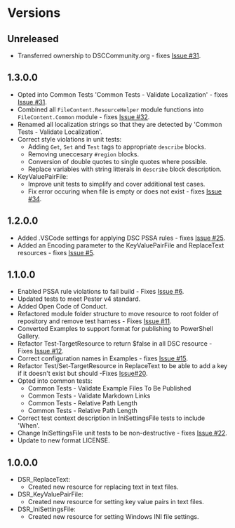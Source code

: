# Versions

## Unreleased

- Transferred ownership to DSCCommunity.org -
  fixes [Issue #31](https://github.com/dsccommunity/FileContentDsc/issues/39).

## 1.3.0.0

- Opted into Common Tests 'Common Tests - Validate Localization' -
  fixes [Issue #31](https://github.com/PlagueHO/FileContentDsc/issues/32).
- Combined all `FileContent.ResourceHelper` module functions into
  `FileContent.Common` module - fixes [Issue #32](https://github.com/PlagueHO/FileContentDsc/issues/32).
- Renamed all localization strings so that they are detected by
  'Common Tests - Validate Localization'.
- Correct style violations in unit tests:
  - Adding `Get`, `Set` and `Test` tags to appropriate `describe` blocks.
  - Removing uneccesary `#region` blocks.
  - Conversion of double quotes to single quotes where possible.
  - Replace variables with string litterals in `describe` block description.
- KeyValuePairFile:
  - Improve unit tests to simplify and cover additional test cases.
  - Fix error occuring when file is empty or does not exist - fixes [Issue #34](https://github.com/PlagueHO/FileContentDsc/issues/34).

## 1.2.0.0

- Added .VSCode settings for applying DSC PSSA rules - fixes [Issue #25](https://github.com/PlagueHO/FileContentDsc/issues/25).
- Added an Encoding parameter to the KeyValuePairFile and ReplaceText
  resources - fixes [Issue #5](https://github.com/PlagueHO/FileContentDsc/issues/5).

## 1.1.0.0

- Enabled PSSA rule violations to fail build - Fixes [Issue #6](https://github.com/PlagueHO/FileContentDsc/issues/6).
- Updated tests to meet Pester v4 standard.
- Added Open Code of Conduct.
- Refactored module folder structure to move resource
  to root folder of repository and remove test harness - Fixes [Issue #11](https://github.com/PlagueHO/FileContentDsc/issues/11).
- Converted Examples to support format for publishing to PowerShell
  Gallery.
- Refactor Test-TargetResource to return $false in all DSC resource - Fixes
  [Issue #12](https://github.com/PlagueHO/FileContentDsc/issues/13).
- Correct configuration names in Examples - fixes [Issue #15](https://github.com/PowerShell/FileContentDsc/issues/15).
- Refactor Test/Set-TargetResource in ReplaceText to be able to add a key if it
  doesn't exist but should -Fixes
  [Issue#20](https://github.com/PlagueHO/FileContentDsc/issues/20).
- Opted into common tests:
  - Common Tests - Validate Example Files To Be Published
  - Common Tests - Validate Markdown Links
  - Common Tests - Relative Path Length
  - Common Tests - Relative Path Length
- Correct test context description in IniSettingsFile tests to include 'When'.
- Change IniSettingsFile unit tests to be non-destructive - fixes [Issue #22](https://github.com/PowerShell/FileContentDsc/issues/22).
- Update to new format LICENSE.

## 1.0.0.0

- DSR_ReplaceText:
  - Created new resource for replacing text in text files.
- DSR_KeyValuePairFile:
  - Created new resource for setting key value pairs in text files.
- DSR_IniSettingsFile:
  - Created new resource for setting Windows INI file settings.
